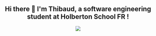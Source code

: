 ## <div align="center">Hi there 👋 I'm Thibaud, a software engineering student at Holberton School FR !</div>

<div align="center"><img src="https://github-readme-stats.vercel.app/api/top-langs/?username=ThibaudP&layout=compact"></div>
<p align="center"><!-- BLOG-POST-LIST:START --><!-- BLOG-POST-LIST:END -->
</p>
